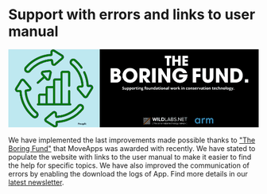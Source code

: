 # Support with errors and links to user manual

![erros_tooltips](boringFund_update_2.png)

We have implemented the last improvements made possible thanks to ["The Boring Fund"](https://wildlabs.net/article/meet-winners-boring-fund-2024) that MoveApps was awarded with recently. We have stated to populate the website with links to the user manual to make it easier to find the help for specific topics. We have also improved the communication of errors by enabling the download the logs of App. Find more details in our [latest newsletter](NewsletterMay25.pdf).
